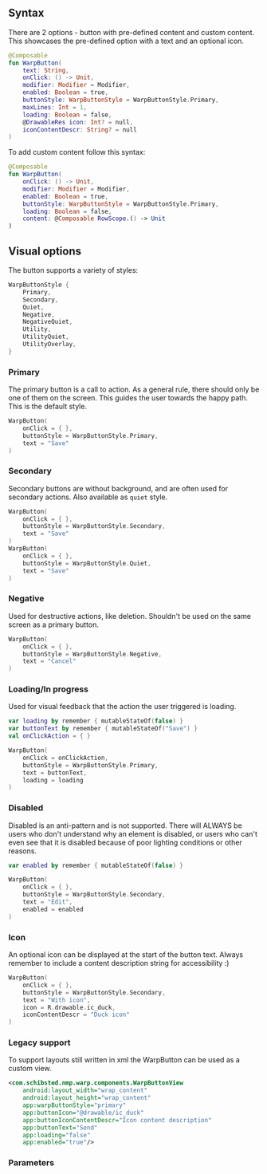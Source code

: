 

## Syntax

There are 2 options - button with pre-defined content and custom content. This showcases the pre-defined option with a text and an optional icon.
```kotlin example
@Composable
fun WarpButton(
    text: String,
    onClick: () -> Unit,
    modifier: Modifier = Modifier,
    enabled: Boolean = true,
    buttonStyle: WarpButtonStyle = WarpButtonStyle.Primary,
    maxLines: Int = 1,
    loading: Boolean = false,
    @DrawableRes icon: Int? = null,
    iconContentDescr: String? = null
)
```
To add custom content follow this syntax:
```kotlin example
@Composable
fun WarpButton(
    onClick: () -> Unit,
    modifier: Modifier = Modifier,
    enabled: Boolean = true,
    buttonStyle: WarpButtonStyle = WarpButtonStyle.Primary,
    loading: Boolean = false,
    content: @Composable RowScope.() -> Unit
)
```

## Visual options

The button supports a variety of styles: 
```kotlin example
WarpButtonStyle {
    Primary,
    Secondary,
    Quiet,
    Negative,
    NegativeQuiet,
    Utility,
    UtilityQuiet,
    UtilityOverlay,
}
```

### Primary

The primary button is a call to action. As a general rule, there should only be
one of them on the screen. This guides the user towards the happy path. This is the default style.

```kotlin example
WarpButton(
    onClick = { }, 
    buttonStyle = WarpButtonStyle.Primary, 
    text = "Save"
)
```

### Secondary

Secondary buttons are without background, and are often used for secondary actions. Also available as `quiet` style.

```kotlin example
WarpButton(
    onClick = { }, 
    buttonStyle = WarpButtonStyle.Secondary, 
    text = "Save"
)
WarpButton(
    onClick = { }, 
    buttonStyle = WarpButtonStyle.Quiet, 
    text = "Save"
)
```

### Negative

Used for destructive actions, like deletion. Shouldn't be used on the same
screen as a primary button.

```kotlin example
WarpButton(
    onClick = { }, 
    buttonStyle = WarpButtonStyle.Negative, 
    text = "Cancel"
)
```

### Loading/In progress

Used for visual feedback that the action the user triggered is loading.

```kotlin example
var loading by remember { mutableStateOf(false) }
var buttonText by remember { mutableStateOf("Save") }
val onClickAction = { }

WarpButton(
    onClick = onClickAction, 
    buttonStyle = WarpButtonStyle.Primary, 
    text = buttonText,
    loading = loading
)
```

### Disabled

Disabled is an anti-pattern and is not supported. There will ALWAYS be users who
don't understand why an element is disabled, or users who can't even see that it
is disabled because of poor lighting conditions or other reasons.

```kotlin example
var enabled by remember { mutableStateOf(false) }

WarpButton(
    onClick = { }, 
    buttonStyle = WarpButtonStyle.Secondary, 
    text = "Edit",
    enabled = enabled
)
```

### Icon

An optional icon can be displayed at the start of the button text. Always remember to include a content description string for accessibility :) 

```kotlin example
WarpButton(
    onClick = { },
    buttonStyle = WarpButtonStyle.Secondary,
    text = "With icon",
    icon = R.drawable.ic_duck,
    iconContentDescr = "Duck icon"
)
```

### Legacy support
To support layouts still written in xml the WarpButton can be used as a custom view.

```xml example
<com.schibsted.nmp.warp.components.WarpButtonView
    android:layout_width="wrap_content"
    android:layout_height="wrap_content"
    app:warpButtonStyle="primary"
    app:buttonIcon="@drawable/ic_duck"
    app:buttonIconContentDescr="Icon content description"
    app:buttonText="Send"
    app:loading="false"
    app:enabled="true"/>
```

### Parameters

<api-table type=android component="Button" />

